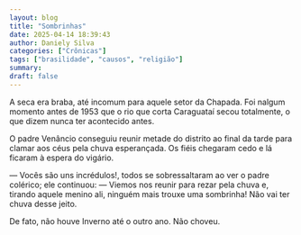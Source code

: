 ```yaml
---
layout: blog
title: "Sombrinhas"
date: 2025-04-14 18:39:43
author: Daniely Silva
categories: ["Crônicas"]
tags: ["brasilidade", "causos", "religião"]
summary:
draft: false
---
```


A seca era braba, até incomum para aquele setor da Chapada. Foi nalgum momento antes de 1953 que o rio que corta Caraguataí secou totalmente, o que dizem nunca ter acontecido antes.

O padre Venâncio conseguiu reunir metade do distrito ao final da tarde para clamar aos céus pela chuva esperançada. Os fiéis chegaram cedo e lá ficaram à espera do vigário.

— Vocês são uns incrédulos!, todos se sobressaltaram ao ver o padre colérico; ele continuou: — Viemos nos reunir para rezar pela chuva e, tirando aquele menino ali, ninguém mais trouxe uma sombrinha! Não vai ter chuva desse jeito.

De fato, não houve Inverno até o outro ano. Não choveu.
